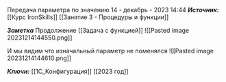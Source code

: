 
Передача параметра по значению
 14 - декабрь - 2023  14:44 
***Источник:***  [[Курс IronSkills]] [[Занятие 3 - Процедуры и функции]]

***Заметка*** 
Продолжение [[Задача с функцией]]
![[Pasted image 20231214144550.png]]

И мы видим что изначальный параметр не поменялся
![[Pasted image 20231214144610.png]]

***Ключи:*** [[1С_Конфигурация]] [[2023 год]]